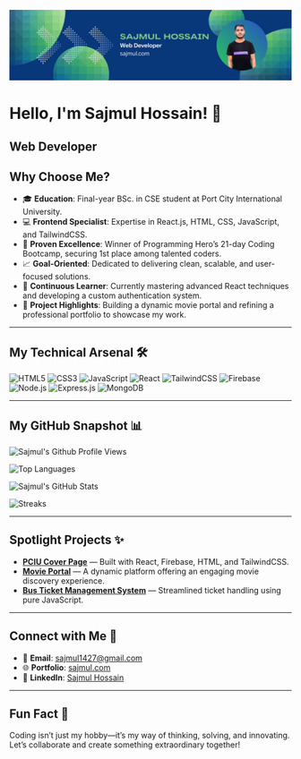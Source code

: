 ![logo](https://github.com/SajmulHossain/SajmulHossain/blob/main/Blue,%20Green,%20and%20White%20Modern%20Tech%20Web%20Developer%20LinkedIn%20Banner.png?raw=true)


# Hello, I'm Sajmul Hossain! 🚀
## Web Developer

## Why Choose Me?

- 🎓 **Education**: Final-year BSc. in CSE student at Port City International University.
- 💻 **Frontend Specialist**: Expertise in React.js, HTML, CSS, JavaScript, and TailwindCSS.
- 🌟 **Proven Excellence**: Winner of Programming Hero’s 21-day Coding Bootcamp, securing 1st place among talented coders.
- 📈 **Goal-Oriented**: Dedicated to delivering clean, scalable, and user-focused solutions.
- 🧠 **Continuous Learner**: Currently mastering advanced React techniques and developing a custom authentication system.
- 🎯 **Project Highlights**: Building a dynamic movie portal and refining a professional portfolio to showcase my work.

---

## My Technical Arsenal 🛠️

![HTML5](https://img.shields.io/badge/-HTML5-E34F26?style=flat-square&logo=html5&logoColor=white)
![CSS3](https://img.shields.io/badge/-CSS3-1572B6?style=flat-square&logo=css3&logoColor=white)
![JavaScript](https://img.shields.io/badge/-JavaScript-F7DF1E?style=flat-square&logo=javascript&logoColor=black)
![React](https://img.shields.io/badge/-React-61DAFB?style=flat-square&logo=react&logoColor=black)
![TailwindCSS](https://img.shields.io/badge/-TailwindCSS-38B2AC?style=flat-square&logo=tailwind-css&logoColor=white)
![Firebase](https://img.shields.io/badge/-Firebase-FFCA28?style=flat-square&logo=firebase&logoColor=black)
![Node.js](https://img.shields.io/badge/-Node.js-339933?style=flat-square&logo=node.js&logoColor=white)
![Express.js](https://img.shields.io/badge/-Express.js-000000?style=flat-square&logo=express&logoColor=white)
![MongoDB](https://img.shields.io/badge/-MongoDB-47A248?style=flat-square&logo=mongodb&logoColor=white)

---

## My GitHub Snapshot 📊

![Sajmul's Github Profile Views](https://komarev.com/ghpvc/?username=sajmulhossain&label=Profile%20views&color=0e75b6&style=flat) 

![Top Languages](https://github-readme-stats.vercel.app/api/top-langs/?username=sajmulhossain&layout=compact&theme=radical)

![Sajmul's GitHub Stats](https://github-readme-stats.vercel.app/api?username=sajmulhossain&show_icons=true&theme=radical)

![Streaks](https://github-readme-streak-stats.herokuapp.com/?user=sajmulhossain&)

---

## Spotlight Projects ✨

- **[PCIU Cover Page](https://github.com/sajmul/PCIU-Cover-Page)** — Built with React, Firebase, HTML, and TailwindCSS.
- **[Movie Portal](https://github.com/sajmul/movie-portal)** — A dynamic platform offering an engaging movie discovery experience.
- **[Bus Ticket Management System](https://github.com/sajmul/bus-ticket-management)** — Streamlined ticket handling using pure JavaScript.

---

## Connect with Me 🤝

- 📧 **Email**: [sajmul1427@gmail.com](mailto:sajmul1427@gmail.com)
- 🌐 **Portfolio**: [sajmul.com](https://sajmul.com)
- 💼 **LinkedIn**: [Sajmul Hossain](https://linkedin.com/in/sajmulhossain)

---

## Fun Fact 🌟

Coding isn’t just my hobby—it’s my way of thinking, solving, and innovating. Let’s collaborate and create something extraordinary together!
